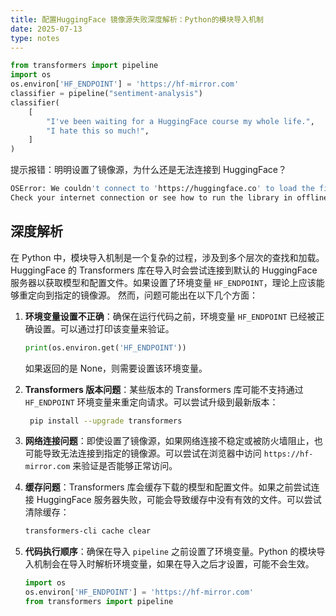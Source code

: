 ```yaml
---
title: 配置HuggingFace 镜像源失败深度解析：Python的模块导入机制
date: 2025-07-13
type: notes
---
```


```python
from transformers import pipeline
import os
os.environ['HF_ENDPOINT'] = 'https://hf-mirror.com'
classifier = pipeline("sentiment-analysis")
classifier(
    [
        "I've been waiting for a HuggingFace course my whole life.",
        "I hate this so much!",
    ]
)
```

提示报错：明明设置了镜像源，为什么还是无法连接到 HuggingFace？

```bash
OSError: We couldn't connect to 'https://huggingface.co' to load the files, and couldn't find them in the cached files.
Check your internet connection or see how to run the library in offline mode at 'https://huggingface.co/docs/transformers/installation#offline-mode'.
```

## 深度解析

在 Python 中，模块导入机制是一个复杂的过程，涉及到多个层次的查找和加载。HuggingFace 的 Transformers 库在导入时会尝试连接到默认的 HuggingFace 服务器以获取模型和配置文件。如果设置了环境变量 `HF_ENDPOINT`，理论上应该能够重定向到指定的镜像源。
然而，问题可能出在以下几个方面：

1. **环境变量设置不正确**：确保在运行代码之前，环境变量 `HF_ENDPOINT` 已经被正确设置。可以通过打印该变量来验证。

   ```python
   print(os.environ.get('HF_ENDPOINT'))
   ```

   如果返回的是 None，则需要设置该环境变量。

2. **Transformers 版本问题**：某些版本的 Transformers 库可能不支持通过 `HF_ENDPOINT` 环境变量来重定向请求。可以尝试升级到最新版本：

   ```bash
    pip install --upgrade transformers
   ```

3. **网络连接问题**：即使设置了镜像源，如果网络连接不稳定或被防火墙阻止，也可能导致无法连接到指定的镜像源。可以尝试在浏览器中访问 `https://hf-mirror.com` 来验证是否能够正常访问。
4. **缓存问题**：Transformers 库会缓存下载的模型和配置文件。如果之前尝试连接 HuggingFace 服务器失败，可能会导致缓存中没有有效的文件。可以尝试清除缓存：

   ```bash
   transformers-cli cache clear
   ```

5. **代码执行顺序**：确保在导入 `pipeline` 之前设置了环境变量。Python 的模块导入机制会在导入时解析环境变量，如果在导入之后才设置，可能不会生效。

   ```python
   import os
   os.environ['HF_ENDPOINT'] = 'https://hf-mirror.com'
   from transformers import pipeline
   ```
